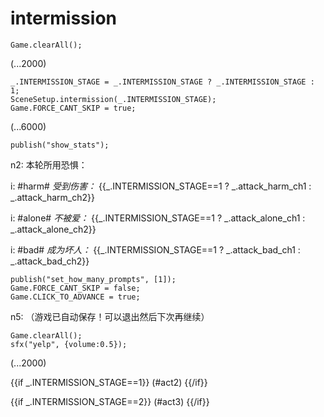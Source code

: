 # intermission

`Game.clearAll();`

(...2000)

```
_.INTERMISSION_STAGE = _.INTERMISSION_STAGE ? _.INTERMISSION_STAGE : 1;
SceneSetup.intermission(_.INTERMISSION_STAGE);
Game.FORCE_CANT_SKIP = true;
```

(...6000)

```
publish("show_stats");
```

n2: 本轮所用恐惧：

i: #harm# *受到伤害：* {{_.INTERMISSION_STAGE==1 ? _.attack_harm_ch1 : _.attack_harm_ch2}}

i: #alone# *不被爱：* {{_.INTERMISSION_STAGE==1 ? _.attack_alone_ch1 : _.attack_alone_ch2}}

i: #bad# *成为坏人：* {{_.INTERMISSION_STAGE==1 ? _.attack_bad_ch1 : _.attack_bad_ch2}}


```
publish("set_how_many_prompts", [1]);
Game.FORCE_CANT_SKIP = false;
Game.CLICK_TO_ADVANCE = true;
```

n5: （游戏已自动保存！可以退出然后下次再继续）

```
Game.clearAll();
sfx("yelp", {volume:0.5});
```

(...2000)

{{if _.INTERMISSION_STAGE==1}}
(#act2)
{{/if}}

{{if _.INTERMISSION_STAGE==2}}
(#act3)
{{/if}}
